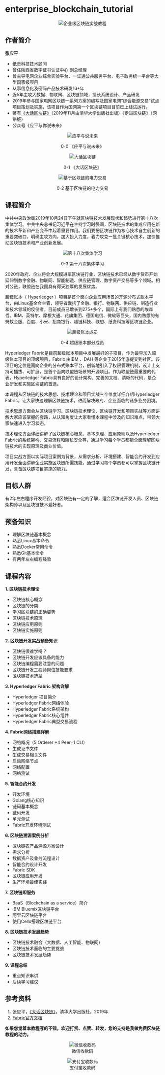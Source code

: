 # enterprise_blockchain_tutorial
<div align=center>


![企业级区块链实战教程](./pic/cover/7.png)
</div>

## 作者简介
**张应平**
* 纸贵科技技术顾问  
* 曾任陕西省数字证书认证中心 副总经理  
* 曾主导电网企业综合实验平台、一证通公共服务平台、电子政务统一平台等大型国家级项目  
* 从事信息化及密码产品技术研发16+年  
* 近5年主攻大数据、物联网、区块链领域，擅长系统设计、产品研发  
* 2019年参与国家电网区块链一系列方案的编写及国家电网“综合能源交易”试点项目策划及实施，该项目作为国网第一个区块链项目目前已上线试运行。  
* 著有[《大话区块链》](https://item.jd.com/12719282.html)（2019年11月由清华大学出版社出版）《走进区块链》（网络版） 
* 公众号《应平与你说未来》 
<div align=center>


![应平与说未来](./pic/qrcode.jpg) 

0-0 《应平与说未来》

![大话区块链](./pic/book.jpg) 

0-1 《大话区块链》

![基于区块链的电力交易](./pic/project.jpg) 

0-2 基于区块链的电力交易
</div>

## 课程简介

中共中央政治局2019年10月24日下午就区块链技术发展现状和趋势进行第十八次集体学习。中共中央总书记习近平在主持学习时强调，区块链技术的集成应用在新的技术革新和产业变革中起着重要作用。我们要把区块链作为核心技术自主创新的重要突破口，明确主攻方向，加大投入力度，着力攻克一批关键核心技术，加快推动区块链技术和产业创新发展。 
<div align=center>


![第十八次集体学习](pic/learn.png)

0-3 第十八次集体学习
</div>

2020年政府、企业将会大规模进军区块链行业，区块链技术已经从数字货币开始延伸到数字金融、物联网、智能制造、供应链管理、数字资产交易等多个领域。相对公链，联盟链在我国具有得天独厚的发展优势。  

超级账本（ Hyperledger ）项目是首个面向企业应用场景的开源分布式账本平台，由Linux基金会主管，领导者囊括了金融、银行、物联网、供应链、制造行业和技术领域的佼佼者，目前成员已增长到275+多个，国际上有我们熟悉的埃森哲、IBM、英特尔、摩根大通、花旗集团、德国电信、微软等巨头，国内熟悉的有蚂蚁金服、百度、小米、招商银行、趣链科技、联想、纸贵科技等区块链企业。  

<div align=center>


![超级账本成员](pic/hyperledger_member.png)

0-4 超级账本部分成员
</div>

Hyperledger Fabric是目前超级账本项目中发展最好的子项目，作为最早加入超级账本项目的顶级项目，Fabric 由IBM 、DAH 等企业于2015年底提交到社区。该项目的定位是面向企业的分布式账本平台，创新地引入了权限管理机制，设计上支持可插拔、可扩展，是首个面向联盟链场景的开源项目。作为联盟链最重要的代表，Hyperledger Fabric具有良好的设计架构、完善的文档、清晰的代码，是企业研发和实施区块链的首选。  

本课程从区块链的技术思想、技术理论和项目实战三个维度详细介绍Hyperledger Fabric，让大家快速理解区块链技术，进而解决政府、企业面临的诸多业务困境。  

技术思想方面会从区块链学习、区块链技术理论、区块链开发和项目实战等方面讲解大家应该掌握的套路，从认知角度让大家看懂本课程中涉及的知识难点，带领大家快速进入学习状态。  

技术理论方面详细讲解了区块链核心概念、基本原理、应用原则以及Hyperledger Fabric的系统架构、交易流程和隐私安全等，通过学习每个学员都能全面理解区块链技术的实现原理及商业价值。  

项目实战方面以实际项目案例为背景，从需求分析、环境搭建、智能合约开发到应用开发全面讲解企业实施区块链所需技能，通过学习每个学员都可以掌握区块链开发，具备区块链项目实施的能力。  

## 目标人群

有2年左右程序开发经验，对区块链有一定的了解，适合区块链开发人员、区块链架构师以及区块链技术爱好者。

## 预备知识
* 理解区块链基本概念
* 熟悉Linux基本命令
* 熟悉Docker常用命令
* 熟悉Git基本命令
* 有两年左右编程经验

## 课程内容

**1. 区块链技术理论**
* 区块链核心概念
* 区块链的分类
* 学习区块链的正确姿势
* 区块链技术原理
* 区块链应用原则
* 区块链实施原则

**2. 区块链开发实战预备知识**
* 区块链很难学吗？
* 区块链开发应该具备的能力
* 区块链编程需要注意的问题
* 区块链开发工程师岗位技能要求
* 区块链技术选型

**3. Hyperledger Fabric 架构详解**
* Hyperledger 项目简介
* Hyperledger Fabric网络体验
* Hyperledger Fabric系统架构
* Hyperledger Fabric核心组件
* Hyperledger Fabric典型交易流程

**4. Fabric网络搭建详解**
* 网络概况（5 Orderer +4 Peer+1 CLI）
* 生成证书文件
* 生成交易相关文件
* 启动网络节点
* 网络配置
* 网络测试

**5. 智能合约开发**
* 开发环境
* Golang核心知识
* 链码基本概念
* 链码开发
* 单元测试
* Fabric开发环境测试

**6. 区块链溯源案例分析**
* 区块链农产品溯源方案设计
* 需求分析
* 数据资产及业务流程设计
* 智能合约设计开发
* Fabric SDK
* 区块链应用开发
* 生产环境最佳实践

**7. 区块链即服务**
* BaaS（Blockchain as a service）简介
* IBM Bluemix区块链平台
* 阿里云区块链平台
* 使用Cello搭建区块链平台

**8. 区块链技术发展趋势**
* 区块链技术融合（大数据、人工智能、物联网）
* 区块链技术面临的主要挑战
* 区块链技术发展趋势

**9. 课程总结**
* 重点知识串讲
* 后续学习建议

## 参考资料

1. 张应平，[《大话区块链》](https://item.jd.com/12719282.html)，清华大学出版社，2019年.
2. [Fabric官方文档](https://hyperledger-fabric.readthedocs.io/en/release-1.4)
   
**如果您觉着本教程写的不错，欢迎打赏、点赞、转发，您的支持是我做免费区块链教程的动力。**



<div align=center>


![微信收款码](./pic/payment_code.png)  
微信收款码

![支付宝收款码](./pic/alipay.png)  
支付宝收款码

</div>



